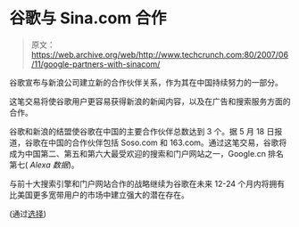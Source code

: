# 谷歌与 Sina.com 合作

> 原文：<https://web.archive.org/web/http://www.techcrunch.com:80/2007/06/11/google-partners-with-sinacom/>

谷歌宣布与新浪公司建立新的合作伙伴关系，作为其在中国持续努力的一部分。

这笔交易将使谷歌用户更容易获得新浪的新闻内容，以及在广告和搜索服务方面的合作。

谷歌和新浪的结盟使谷歌在中国的主要合作伙伴总数达到 3 个。据 5 月 18 日报道，谷歌在中国的合作伙伴包括 Soso.com 和 163.com。通过这笔交易，谷歌将成为中国第二、第五和第六大最受欢迎的搜索和门户网站之一，Google.cn 排名第七( *Alexa 数据*)。

与前十大搜索引擎和门户网站合作的战略继续为谷歌在未来 12-24 个月内将拥有比美国更多宽带用户的市场中建立强大的潜在存在。

(通过[选择](https://web.archive.org/web/20160325052858/http://searchengineland.com/070611-102833.php))